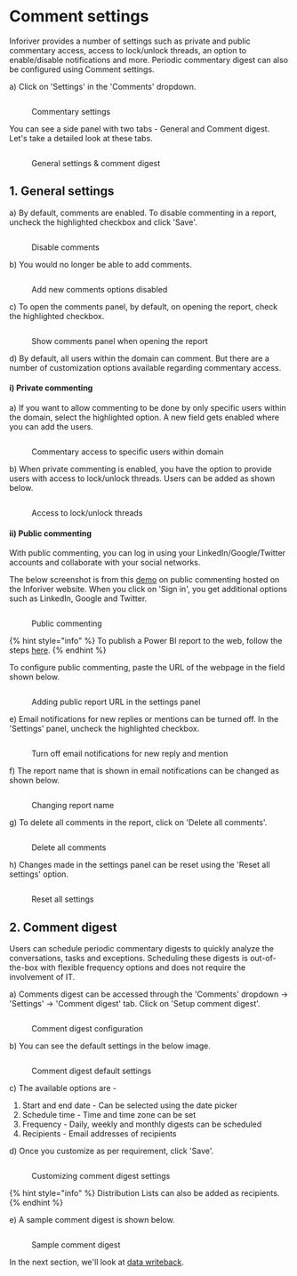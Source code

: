 # Comment settings

Inforiver provides a number of settings such as private and public commentary access, access to lock/unlock threads, an option to enable/disable notifications and more. Periodic commentary digest can also be configured using Comment settings.

a) Click on 'Settings' in the 'Comments' dropdown.

<figure><img src="../../../.gitbook/assets/8.2.4.1 Settings.png" alt=""><figcaption><p>Commentary settings</p></figcaption></figure>

You can see a side panel with two tabs - General and Comment digest. Let's take a detailed look at these tabs.

<figure><img src="../../../.gitbook/assets/8.2.4.2 Settings.png" alt=""><figcaption><p>General settings &#x26; comment digest</p></figcaption></figure>

## 1. General settings

​a) By default, comments are enabled. To disable commenting in a report, uncheck the highlighted checkbox and click 'Save'.

<figure><img src="../../../.gitbook/assets/8.2.4.3 Settings.png" alt=""><figcaption><p>Disable comments</p></figcaption></figure>

b) You would no longer be able to add comments.

<figure><img src="../../../.gitbook/assets/8.2.4.4 Settings.png" alt=""><figcaption><p>Add new comments options disabled</p></figcaption></figure>

c) To open the comments panel, by default, on opening the report, check the highlighted checkbox.

<figure><img src="../../../.gitbook/assets/8.2.4.5 Settings.png" alt=""><figcaption><p>Show comments panel when opening the report</p></figcaption></figure>

d) By default, all users within the domain can comment. But there are a number of customization options available regarding commentary access.

#### i) Private commenting

a) If you want to allow commenting to be done by only specific users within the domain, select the highlighted option. A new field gets enabled where you can add the users.

<figure><img src="../../../.gitbook/assets/8.2.4.6 Settings.png" alt=""><figcaption><p>Commentary access to specific users within domain</p></figcaption></figure>

b) When private commenting is enabled, you have the option to provide users with access to lock/unlock threads. Users can be added as shown below.

<figure><img src="../../../.gitbook/assets/8.2.4.10 Settings.png" alt=""><figcaption><p>Access to lock/unlock threads</p></figcaption></figure>

#### ii) Public commenting

With public commenting, you can log in using your LinkedIn/Google/Twitter accounts and collaborate with your social networks.&#x20;

The below screenshot is from this [demo](https://inforiver.com/microsoft-social-collaboration-in-power-bi/) on public commenting hosted on the Inforiver website. When you click on 'Sign in', you get additional options such as LinkedIn, Google and Twitter.

<figure><img src="../../../.gitbook/assets/8.2.4.7 Settings.png" alt=""><figcaption><p>Public commenting</p></figcaption></figure>

{% hint style="info" %}
To publish a Power BI report to the web, follow the steps [here](https://learn.microsoft.com/en-us/power-bi/collaborate-share/service-publish-to-web).&#x20;
{% endhint %}

To configure public commenting, paste the URL of the webpage in the field shown below.

<figure><img src="../../../.gitbook/assets/8.2.4.9 Settings.png" alt=""><figcaption><p>Adding public report URL in the settings panel</p></figcaption></figure>

e) Email notifications for new replies or mentions can be turned off. In the 'Settings' panel, uncheck the highlighted checkbox.

<figure><img src="../../../.gitbook/assets/8.2.4.11 Settings.png" alt=""><figcaption><p>Turn off email notifications for new reply and mention</p></figcaption></figure>

f) The report name that is shown in email notifications can be changed as shown below.

<figure><img src="../../../.gitbook/assets/8.2.4.12 Settings.png" alt=""><figcaption><p>Changing report name</p></figcaption></figure>

g) To delete all comments in the report, click on 'Delete all comments'.

<figure><img src="../../../.gitbook/assets/8.2.4.13 Settings.png" alt=""><figcaption><p>Delete all comments</p></figcaption></figure>

h) Changes made in the settings panel can be reset using the 'Reset all settings' option.

<figure><img src="../../../.gitbook/assets/8.2.4.14 Settings.png" alt=""><figcaption><p>Reset all settings</p></figcaption></figure>

## 2. Comment digest

Users can schedule periodic commentary digests to quickly analyze the conversations, tasks and exceptions. Scheduling these digests is out-of-the-box with flexible frequency options and does not require the involvement of IT.&#x20;

a) Comments digest can be accessed through the 'Comments' dropdown -> 'Settings' -> 'Comment digest' tab. Click on 'Setup comment digest'.

<figure><img src="../../../.gitbook/assets/8.2.4.15 comment digest.png" alt=""><figcaption><p>Comment digest configuration</p></figcaption></figure>

b) You can see the default settings in the below image.

<figure><img src="../../../.gitbook/assets/8.2.4.16 comment digest.png" alt=""><figcaption><p>Comment digest default settings</p></figcaption></figure>

c) The available options are -&#x20;

1. Start and end date - Can be selected using the date picker
2. Schedule time - Time and time zone can be set
3. Frequency - Daily, weekly and monthly digests can be scheduled
4. Recipients - Email addresses of recipients&#x20;

d) Once you customize as per requirement, click 'Save'.

<figure><img src="../../../.gitbook/assets/8.2.4.17 comment digest.png" alt=""><figcaption><p>Customizing comment digest settings</p></figcaption></figure>

{% hint style="info" %}
Distribution Lists can also be added as recipients.&#x20;
{% endhint %}

e) A sample comment digest is shown below.

<figure><img src="../../../.gitbook/assets/8.2.4.18 comment digest.png" alt=""><figcaption><p>Sample comment digest</p></figcaption></figure>

In the next section, we'll look at [data writeback](broken-reference).
